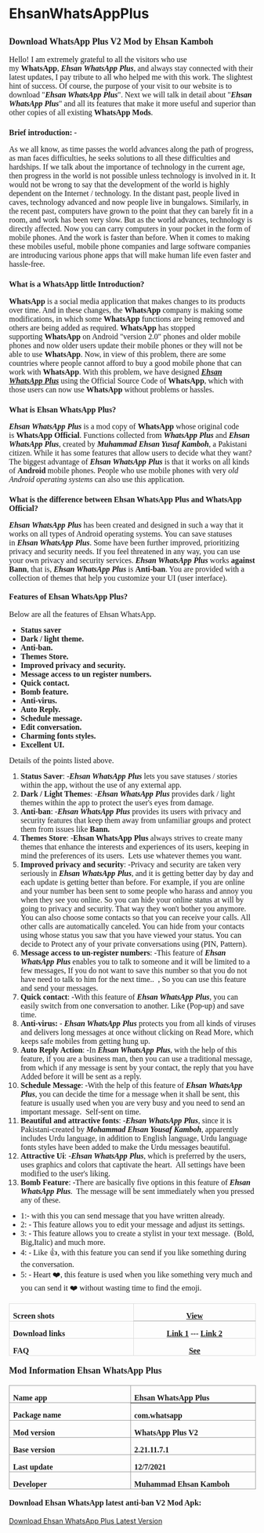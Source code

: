 # EhsanWhatsAppPlus

<h2><b style="font-family: Tajawal; font-size: large;">Download WhatsApp Plus V2 Mod by Ehsan Kamboh</b></h2><p class="MsoNormal"><span style="font-family: Tajawal; font-size: medium;">Hello! I am extremely grateful to all the visitors who use my<b>&nbsp;WhatsApp</b>,&nbsp;<b><i>Ehsan WhatsApp Plus</i></b>, and always stay connected with their latest updates, I pay tribute to all who helped me with this work. The slightest hint of success. Of course, the purpose of your visit to our website is to download "<b><i>Ehsan WhatsApp Plus</i></b>". Next we will talk in detail about "<b><i>Ehsan WhatsApp Plus</i></b>" and all its features that make it more useful and superior than other copies of all existing&nbsp;<b>WhatsApp Mods</b>.</span></p><h3><span style="font-family: Tajawal; font-size: medium;">Brief introduction: -</span></h3><p class="MsoNormal"><span style="font-family: Tajawal; font-size: medium;">As we all know, as time passes the world advances along the path of progress, as man faces difficulties, he seeks solutions to all these difficulties and hardships. If we talk about the importance of technology in the current age, then progress in the world is not possible unless technology is involved in it. It would not be wrong to say that the development of the world is highly dependent on the Internet / technology. In the distant past, people lived in caves, technology advanced and now people live in bungalows. Similarly, in the recent past, computers have grown to the point that they can barely fit in a room, and work has been very slow. But as the world advances, technology is directly affected. Now you can carry computers in your pocket in the form of mobile phones. And the work is faster than before. When it comes to making these mobiles useful, mobile phone companies and large software companies are introducing various phone apps that will make human life even faster and hassle-free.</span></p><h3><span style="font-family: Tajawal; font-size: medium;">What is a WhatsApp little Introduction?</span></h3><p class="MsoNormal"><span style="font-family: Tajawal; font-size: medium;"><b>WhatsApp</b>&nbsp;is a social media application that makes changes to its products over time. And in these changes, the&nbsp;<b>WhatsApp</b>&nbsp;company is making some modifications, in which some&nbsp;<b>WhatsApp&nbsp;</b>functions are being removed and others are being added as required.&nbsp;<b>WhatsApp&nbsp;</b>has stopped supporting&nbsp;<b>WhatsApp&nbsp;</b>on Android "version 2.0" phones and older mobile phones and now older users update their mobile phones or they will not be able to use&nbsp;<b>WhatsApp</b>. Now, in view of this problem, there are some countries where people cannot afford to buy a good mobile phone that can work with&nbsp;<b>WhatsApp</b>. With this problem, we have designed&nbsp;<b><u><i>Ehsan WhatsApp Plus</i></u></b>&nbsp;using the Official Source Code of&nbsp;<b>WhatsApp</b>, which with those users can now use&nbsp;<b>WhatsApp&nbsp;</b>without problems or hassles.</span></p><h3><span style="font-family: Tajawal; font-size: medium;">What is Ehsan WhatsApp Plus?</span></h3><p class="MsoNormal"><span style="font-family: Tajawal; font-size: medium;"><b><i>Ehsan WhatsApp Plus</i></b>&nbsp;is a mod copy of&nbsp;<b>WhatsApp&nbsp;</b>whose original code is&nbsp;<b>WhatsApp Official</b>. Functions collected from&nbsp;<b><i>WhatsApp Plus</i></b>&nbsp;and&nbsp;<b><i>Ehsan WhatsApp Plus</i></b>, created by&nbsp;<b><i>Muhammad Ehsan Yusaf Kamboh</i></b>, a Pakistani citizen. While it has some features that allow users to decide what they want? The biggest advantage of<b><i>&nbsp;Ehsan WhatsApp Plus</i></b>&nbsp;is that it works on all kinds of&nbsp;<b>Android</b>&nbsp;mobile phones. People who use mobile phones with very<i>&nbsp;old Android operating systems&nbsp;</i>can also use this application.</span></p><h3><span style="font-family: Tajawal; font-size: medium;">What is the difference between Ehsan WhatsApp Plus and WhatsApp Official?</span></h3><p class="MsoNormal"><span style="font-family: Tajawal; font-size: medium;"><b><i>Ehsan WhatsApp Plus</i></b>&nbsp;has been created and designed in such a way that it works on all types of Android operating systems. You can save statuses in&nbsp;<i><b>Ehsan WhatsApp Plus</b></i>. Some have been further improved, prioritizing privacy and security needs. If you feel threatened in any way, you can use your own privacy and security services.<b><i>&nbsp;Ehsan WhatsApp Plus</i></b>&nbsp;works&nbsp;<b>against Bann</b>, that is,&nbsp;<b><i>Ehsan WhatsApp Plus</i></b>&nbsp;is&nbsp;<b>Anti-ban</b>. You are provided with a collection of themes that help you customize your UI (user interface).</span></p><h4><span style="font-family: Tajawal; font-size: medium;">Features of Ehsan WhatsApp Plus?</span></h4><p class="MsoNormal"><span style="font-family: Tajawal; font-size: medium;">Below are all the features of Ehsan WhatsApp.</span></p><p class="MsoNormal"></p><ul><li><span style="font-family: Tajawal; font-size: medium;"><b>Status saver</b></span></li><li><span style="font-family: Tajawal; font-size: medium;"><b>Dark / light theme.</b></span></li><li><span style="font-family: Tajawal; font-size: medium;"><b>Anti-ban.</b></span></li><li><span style="font-family: Tajawal; font-size: medium;"><b>Themes Store.</b></span></li><li><span style="font-family: Tajawal; font-size: medium;"><b>Improved privacy and security.</b></span></li><li><span style="font-family: Tajawal; font-size: medium;"><b>Message access to un register numbers.</b></span></li><li><span style="font-family: Tajawal; font-size: medium;"><b>Quick contact.</b></span></li><li><span style="font-family: Tajawal; font-size: medium;"><b>Bomb feature.</b></span></li><li><span style="font-family: Tajawal; font-size: medium;"><b>Anti-virus.</b></span></li><li><span style="font-family: Tajawal; font-size: medium;"><b>Auto Reply.</b></span></li><li><span style="font-family: Tajawal; font-size: medium;"><b>Schedule message.</b></span></li><li><span style="font-family: Tajawal; font-size: medium;"><b>Edit conversation.</b></span></li><li><span style="font-family: Tajawal; font-size: medium;"><b>Charming fonts styles.</b></span></li><li><span style="font-family: Tajawal; font-size: medium;"><b>Excellent UI.</b></span></li></ul><p></p><p class="MsoNormal"><span style="font-family: Tajawal; font-size: medium;">Details of the points listed above.</span></p><p class="MsoNormal"></p><ol><li><span style="font-size: medium;"><span style="font-family: Tajawal;"><b>Status Saver</b>: -</span><span style="font-family: Tajawal;"><b><i>Ehsan WhatsApp Plus</i></b>&nbsp;lets you save statuses / stories within the app, without the use of any external app.</span></span></li><li><span style="font-size: medium;"><span style="font-family: Tajawal;"><b>Dark / Light Themes</b>: -</span><span style="font-family: Tajawal;"><i><b>Ehsan WhatsApp Plus</b></i>&nbsp;provides dark / light themes within the app to protect the user's eyes from damage.</span></span></li><li><span style="font-size: medium;"><span style="font-family: Tajawal;"><b>Anti-ban</b>: -</span><span style="font-family: Tajawal;"><b><i>Ehsan WhatsApp Plus</i></b>&nbsp;provides its users with privacy and security features that keep them away from unfamiliar groups and protect them from issues like&nbsp;<b>Bann.</b></span></span></li><li><span style="font-size: medium;"><span style="font-family: Tajawal;"><b>Themes Store</b>: -</span><span style="font-family: Tajawal;"><b>Ehsan WhatsApp Plus</b>&nbsp;always strives to create many themes that enhance the interests and experiences of its users, keeping in mind the preferences of its users.&nbsp; Lets use whatever themes you want.</span></span></li><li><span style="font-family: Tajawal; font-size: medium;"><b>Improved privacy and security</b>: -Privacy and security are taken very seriously in&nbsp;<b><i>Ehsan WhatsApp Plus</i></b>, and it is getting better day by day and each update is getting better than before. For example, if you are online and your number has been sent to some people who harass and annoy you when they see you online. So you can hide your online status at will by going to privacy and security. That way they won't bother you anymore. You can also choose some contacts so that you can receive your calls. All other calls are automatically canceled. You can hide from your contacts using whose status you saw that you have viewed your status. You can decide to Protect any of your private conversations using (PIN, Pattern).</span></li><li><span style="font-size: medium;"><span style="font-family: Tajawal;"><b>Message access to un-register numbers</b>: -</span><span style="font-family: Tajawal;">This feature of&nbsp;<b><i>Ehsan WhatsApp Plus</i></b>&nbsp;enables you to talk to someone and it will be limited to a few messages, If you do not want to save this number so that you do not have need to talk to him for the next time..&nbsp; , So you can use this feature and send your messages.</span></span></li><li><span style="font-size: medium;"><span style="font-family: Tajawal;"><b>Quick contact</b>: -</span><span style="font-family: Tajawal;">With this feature of&nbsp;<b><i>Ehsan WhatsApp Plus</i></b>, you can easily switch from one conversation to another. Like (Pop-up) and save time.</span></span></li><li><span style="font-size: medium;"><span style="font-family: Tajawal;"><b>Anti-virus:</b>&nbsp;-</span><span style="font-family: Tajawal;">&nbsp;<b><i>Ehsan WhatsApp Plus</i></b>&nbsp;protects you from all kinds of viruses and delivers long messages at once without clicking on Read More, which keeps safe mobiles from getting hung up.</span></span></li><li><span style="font-size: medium;"><span style="font-family: Tajawal;"><b>Auto Reply Action</b>: -</span><span style="font-family: Tajawal;">In<b><i>&nbsp;Ehsan WhatsApp Plus</i></b>, with the help of this feature, if you are a business man, then you can use a traditional message, from which if any message is sent by your contact, the reply that you have Added before it will be sent as a reply.</span></span></li><li><span style="font-size: medium;"><span style="font-family: Tajawal;"><b>Schedule Message</b>: -</span><span style="font-family: Tajawal;">With the help of this feature of&nbsp;<b><i>Ehsan WhatsApp Plus</i></b>, you can decide the time for a message when it shall be sent, this feature is usually used when you are very busy and you need to send an important message.&nbsp; Self-sent on time.</span></span></li><li><span style="font-size: medium;"><span style="font-family: Tajawal;"><b>Beautiful and attractive fonts</b>: -</span><span style="font-family: Tajawal;"><b><i>Ehsan WhatsApp Plus</i></b>, since it is Pakistani-created by&nbsp;<b><i>Mohammad Ehsan Yousaf Kamboh</i></b>, apparently includes Urdu language, in addition to English language, Urdu language fonts styles have been added to make the Urdu messages beautiful.</span></span></li><li><span style="font-size: medium;"><span style="font-family: Tajawal;"><b>Attractive Ui</b>: -</span><span style="font-family: Tajawal;"><b><i>Ehsan WhatsApp Plus</i></b>, which is preferred by the users, uses graphics and colors that captivate the heart.&nbsp; All settings have been modified to the user's liking.</span></span></li><li><span style="font-size: medium;"><span style="font-family: Tajawal;"><b>Bomb Feature</b>: -</span><span style="font-family: Tajawal;">There are basically five options in this feature of&nbsp;<b><i>Ehsan WhatsApp Plus</i></b>.&nbsp; The message will be sent immediately when you pressed any of these.</span></span></li></ol><p></p><p class="MsoNormal"></p><ul><li><span style="font-family: Tajawal; font-size: medium;">1:- with this you can send message that you have written already.</span></li><li><span style="font-family: Tajawal; font-size: medium;">2: - This feature allows you to edit your message and adjust its settings.</span></li><li><span style="font-family: Tajawal; font-size: medium;">3: - This feature allows you to create a stylist in your text message.&nbsp; (Bold, Big,Italic) and much more.</span></li><li><span style="font-family: Tajawal; font-size: medium;">4: - Like 👍, with this feature you can send if you like something during the conversation.</span></li><li><span style="font-family: Tajawal; font-size: medium;">5: - Heart ❤️, this feature is used when you like something very much and you can send it ❤️ without wasting time to find the emoji.</span></li></ul><div align="center"><table border="1" cellpadding="0" cellspacing="0" class="MsoTable15Grid1LightAccent3" style="border-collapse: collapse; border: none; mso-border-alt: solid #DBDBDB .5pt; mso-border-themecolor: accent3; mso-border-themetint: 102; mso-padding-alt: 0in 5.4pt 0in 5.4pt; mso-yfti-tbllook: 1184;"><tbody><tr style="height: 16.65pt; mso-yfti-firstrow: yes; mso-yfti-irow: -1; mso-yfti-lastfirstrow: yes;"><td style="border-bottom: solid #C9C9C9 1.5pt; border: 1pt solid rgb(219, 219, 219); height: 16.65pt; mso-border-alt: solid #DBDBDB .5pt; mso-border-bottom-alt: solid #C9C9C9 1.5pt; mso-border-bottom-themecolor: accent3; mso-border-bottom-themetint: 153; mso-border-themecolor: accent3; mso-border-themetint: 102; padding: 0in 5.4pt; width: 201.55pt;" valign="top" width="269"><p class="MsoNormal" style="margin-bottom: 0in; mso-yfti-cnfc: 5;"><span style="font-family: Tajawal; font-size: medium;"><b>Screen shots<o:p></o:p></b></span></p></td><td style="border-bottom: 1.5pt solid rgb(201, 201, 201); border-left: none; border-right: 1pt solid rgb(219, 219, 219); border-top: 1pt solid rgb(219, 219, 219); height: 16.65pt; mso-border-alt: solid #DBDBDB .5pt; mso-border-bottom-alt: solid #C9C9C9 1.5pt; mso-border-bottom-themecolor: accent3; mso-border-bottom-themetint: 153; mso-border-left-alt: solid #DBDBDB .5pt; mso-border-left-themecolor: accent3; mso-border-left-themetint: 102; mso-border-right-themecolor: accent3; mso-border-right-themetint: 102; mso-border-themecolor: accent3; mso-border-themetint: 102; mso-border-top-themecolor: accent3; mso-border-top-themetint: 102; padding: 0in 5.4pt; width: 201.55pt;" valign="top" width="269"><p align="center" class="MsoNormal" style="margin-bottom: 0in; mso-yfti-cnfc: 1; text-align: center;"><span style="font-family: Tajawal; font-size: medium;"><b><a href="https://www.3hsan.com/p/screenshots-ehsan-whatsapp-plus.html" rel="nofollow" target="_blank">View</a><o:p></o:p></b></span></p></td></tr><tr style="height: 16.65pt; mso-yfti-irow: 0;"><td style="border-top: none; border: 1pt solid rgb(219, 219, 219); height: 16.65pt; mso-border-alt: solid #DBDBDB .5pt; mso-border-themecolor: accent3; mso-border-themetint: 102; mso-border-top-alt: solid #DBDBDB .5pt; mso-border-top-themecolor: accent3; mso-border-top-themetint: 102; padding: 0in 5.4pt; width: 201.55pt;" valign="top" width="269"><p class="MsoNormal" style="margin-bottom: 0in; mso-yfti-cnfc: 4;"><span style="font-family: Tajawal; font-size: medium;"><b>Download links<o:p></o:p></b></span></p></td><td style="border-bottom: 1pt solid rgb(219, 219, 219); border-left: none; border-right: 1pt solid rgb(219, 219, 219); border-top: none; height: 16.65pt; mso-border-alt: solid #DBDBDB .5pt; mso-border-bottom-themecolor: accent3; mso-border-bottom-themetint: 102; mso-border-left-alt: solid #DBDBDB .5pt; mso-border-left-themecolor: accent3; mso-border-left-themetint: 102; mso-border-right-themecolor: accent3; mso-border-right-themetint: 102; mso-border-themecolor: accent3; mso-border-themetint: 102; mso-border-top-alt: solid #DBDBDB .5pt; mso-border-top-themecolor: accent3; mso-border-top-themetint: 102; padding: 0in 5.4pt; width: 201.55pt;" valign="top" width="269"><p align="center" class="MsoNormal" style="margin-bottom: 0in; text-align: center;"><span style="font-family: Tajawal; font-size: medium;"><b><a href=" https://www.mediafire.com/download/7jhgwb6h0ffmqc9" rel="nofollow" target="_blank">Link 1</a>&nbsp;---&nbsp;<a href=" https://www.mediafire.com/download/7jhgwb6h0ffmqc9" rel="nofollow" target="_blank">Link 2</a><o:p></o:p></b></span></p></td></tr><tr style="height: 16.65pt; mso-yfti-irow: 1; mso-yfti-lastrow: yes;"><td style="border-top: none; border: 1pt solid rgb(219, 219, 219); height: 16.65pt; mso-border-alt: solid #DBDBDB .5pt; mso-border-themecolor: accent3; mso-border-themetint: 102; mso-border-top-alt: solid #DBDBDB .5pt; mso-border-top-themecolor: accent3; mso-border-top-themetint: 102; padding: 0in 5.4pt; width: 201.55pt;" valign="top" width="269"><p class="MsoNormal" style="margin-bottom: 0in; mso-yfti-cnfc: 4;"><span style="font-family: Tajawal; font-size: medium;"><b>FAQ<o:p></o:p></b></span></p></td><td style="border-bottom: 1pt solid rgb(219, 219, 219); border-left: none; border-right: 1pt solid rgb(219, 219, 219); border-top: none; height: 16.65pt; mso-border-alt: solid #DBDBDB .5pt; mso-border-bottom-themecolor: accent3; mso-border-bottom-themetint: 102; mso-border-left-alt: solid #DBDBDB .5pt; mso-border-left-themecolor: accent3; mso-border-left-themetint: 102; mso-border-right-themecolor: accent3; mso-border-right-themetint: 102; mso-border-themecolor: accent3; mso-border-themetint: 102; mso-border-top-alt: solid #DBDBDB .5pt; mso-border-top-themecolor: accent3; mso-border-top-themetint: 102; padding: 0in 5.4pt; width: 201.55pt;" valign="top" width="269"><p align="center" class="MsoNormal" style="margin-bottom: 0in; text-align: center;"><span style="font-family: Tajawal; font-size: medium;"><b><u><a href="https://www.3hsan.com/2021/06/ehsan-whatsapp-plus-mod-apk.html#Target14" rel="nofollow">See</a></u></b><o:p></o:p></span></p></td></tr></tbody></table></div><h4><span style="font-family: Tajawal; font-size: large;">Mod Information Ehsan WhatsApp Plus</span></h4><div align="center"><table border="1" cellpadding="0" cellspacing="0" class="MsoTable15Grid1Light" style="border-collapse: collapse; border: none; mso-border-alt: solid #999999 .5pt; mso-border-themecolor: text1; mso-border-themetint: 102; mso-padding-alt: 0in 5.4pt 0in 5.4pt; mso-yfti-tbllook: 1184;"><tbody><tr style="height: 24.85pt; mso-yfti-firstrow: yes; mso-yfti-irow: -1; mso-yfti-lastfirstrow: yes;"><td style="border-bottom: solid #666666 1.5pt; border: 1pt solid rgb(153, 153, 153); height: 24.85pt; mso-border-alt: solid #999999 .5pt; mso-border-bottom-alt: solid #666666 1.5pt; mso-border-bottom-themecolor: text1; mso-border-bottom-themetint: 153; mso-border-themecolor: text1; mso-border-themetint: 102; padding: 0in 5.4pt; width: 220.7pt;" valign="top" width="294"><p class="MsoNormal" style="margin-bottom: 0in; mso-yfti-cnfc: 5;"><b><span style="font-family: Tajawal; font-size: medium;">Name app<o:p></o:p></span></b></p></td><td style="border-bottom: 1.5pt solid rgb(102, 102, 102); border-left: none; border-right: 1pt solid rgb(153, 153, 153); border-top: 1pt solid rgb(153, 153, 153); height: 24.85pt; mso-border-alt: solid #999999 .5pt; mso-border-bottom-alt: solid #666666 1.5pt; mso-border-bottom-themecolor: text1; mso-border-bottom-themetint: 153; mso-border-left-alt: solid #999999 .5pt; mso-border-left-themecolor: text1; mso-border-left-themetint: 102; mso-border-right-themecolor: text1; mso-border-right-themetint: 102; mso-border-themecolor: text1; mso-border-themetint: 102; mso-border-top-themecolor: text1; mso-border-top-themetint: 102; padding: 0in 5.4pt; width: 220.7pt;" valign="top" width="294"><p class="MsoNormal" style="margin-bottom: 0in; mso-yfti-cnfc: 1;"><b><span style="font-family: Tajawal; font-size: medium;">Ehsan WhatsApp Plus<o:p></o:p></span></b></p></td></tr><tr style="height: 24.85pt; mso-yfti-irow: 0;"><td style="border-top: none; border: 1pt solid rgb(153, 153, 153); height: 24.85pt; mso-border-alt: solid #999999 .5pt; mso-border-themecolor: text1; mso-border-themetint: 102; mso-border-top-alt: solid #999999 .5pt; mso-border-top-themecolor: text1; mso-border-top-themetint: 102; padding: 0in 5.4pt; width: 220.7pt;" valign="top" width="294"><p class="MsoNormal" style="margin-bottom: 0in; mso-yfti-cnfc: 4;"><b><span style="font-family: Tajawal; font-size: medium;">Package name<o:p></o:p></span></b></p></td><td style="border-bottom: 1pt solid rgb(153, 153, 153); border-left: none; border-right: 1pt solid rgb(153, 153, 153); border-top: none; height: 24.85pt; mso-border-alt: solid #999999 .5pt; mso-border-bottom-themecolor: text1; mso-border-bottom-themetint: 102; mso-border-left-alt: solid #999999 .5pt; mso-border-left-themecolor: text1; mso-border-left-themetint: 102; mso-border-right-themecolor: text1; mso-border-right-themetint: 102; mso-border-themecolor: text1; mso-border-themetint: 102; mso-border-top-alt: solid #999999 .5pt; mso-border-top-themecolor: text1; mso-border-top-themetint: 102; padding: 0in 5.4pt; width: 220.7pt;" valign="top" width="294"><p class="MsoNormal" style="margin-bottom: 0in;"><b><span style="font-family: Tajawal; font-size: medium;">com.whatsapp<o:p></o:p></span></b></p></td></tr><tr style="height: 26.05pt; mso-yfti-irow: 1;"><td style="border-top: none; border: 1pt solid rgb(153, 153, 153); height: 26.05pt; mso-border-alt: solid #999999 .5pt; mso-border-themecolor: text1; mso-border-themetint: 102; mso-border-top-alt: solid #999999 .5pt; mso-border-top-themecolor: text1; mso-border-top-themetint: 102; padding: 0in 5.4pt; width: 220.7pt;" valign="top" width="294"><p class="MsoNormal" style="margin-bottom: 0in; mso-yfti-cnfc: 4;"><b><span style="font-family: Tajawal; font-size: medium;">Mod version<o:p></o:p></span></b></p></td><td style="border-bottom: 1pt solid rgb(153, 153, 153); border-left: none; border-right: 1pt solid rgb(153, 153, 153); border-top: none; height: 26.05pt; mso-border-alt: solid #999999 .5pt; mso-border-bottom-themecolor: text1; mso-border-bottom-themetint: 102; mso-border-left-alt: solid #999999 .5pt; mso-border-left-themecolor: text1; mso-border-left-themetint: 102; mso-border-right-themecolor: text1; mso-border-right-themetint: 102; mso-border-themecolor: text1; mso-border-themetint: 102; mso-border-top-alt: solid #999999 .5pt; mso-border-top-themecolor: text1; mso-border-top-themetint: 102; padding: 0in 5.4pt; width: 220.7pt;" valign="top" width="294"><p class="MsoNormal" style="margin-bottom: 0in;"><b><span style="font-family: Tajawal; font-size: medium;">WhatsApp Plus V2<o:p></o:p></span></b></p></td></tr><tr style="height: 24.85pt; mso-yfti-irow: 2;"><td style="border-top: none; border: 1pt solid rgb(153, 153, 153); height: 24.85pt; mso-border-alt: solid #999999 .5pt; mso-border-themecolor: text1; mso-border-themetint: 102; mso-border-top-alt: solid #999999 .5pt; mso-border-top-themecolor: text1; mso-border-top-themetint: 102; padding: 0in 5.4pt; width: 220.7pt;" valign="top" width="294"><p class="MsoNormal" style="margin-bottom: 0in; mso-yfti-cnfc: 4;"><b><span style="font-family: Tajawal; font-size: medium;">Base version<o:p></o:p></span></b></p></td><td style="border-bottom: 1pt solid rgb(153, 153, 153); border-left: none; border-right: 1pt solid rgb(153, 153, 153); border-top: none; height: 24.85pt; mso-border-alt: solid #999999 .5pt; mso-border-bottom-themecolor: text1; mso-border-bottom-themetint: 102; mso-border-left-alt: solid #999999 .5pt; mso-border-left-themecolor: text1; mso-border-left-themetint: 102; mso-border-right-themecolor: text1; mso-border-right-themetint: 102; mso-border-themecolor: text1; mso-border-themetint: 102; mso-border-top-alt: solid #999999 .5pt; mso-border-top-themecolor: text1; mso-border-top-themetint: 102; padding: 0in 5.4pt; width: 220.7pt;" valign="top" width="294"><p class="MsoNormal" style="margin-bottom: 0in;"><b><span style="font-family: Tajawal; font-size: medium;">2.21.11.7.1<o:p></o:p></span></b></p></td></tr><tr style="height: 24.85pt; mso-yfti-irow: 3;"><td style="border-top: none; border: 1pt solid rgb(153, 153, 153); height: 24.85pt; mso-border-alt: solid #999999 .5pt; mso-border-themecolor: text1; mso-border-themetint: 102; mso-border-top-alt: solid #999999 .5pt; mso-border-top-themecolor: text1; mso-border-top-themetint: 102; padding: 0in 5.4pt; width: 220.7pt;" valign="top" width="294"><p class="MsoNormal" style="margin-bottom: 0in; mso-yfti-cnfc: 4;"><b><span style="font-family: Tajawal; font-size: medium;">Last update<o:p></o:p></span></b></p></td><td style="border-bottom: 1pt solid rgb(153, 153, 153); border-left: none; border-right: 1pt solid rgb(153, 153, 153); border-top: none; height: 24.85pt; mso-border-alt: solid #999999 .5pt; mso-border-bottom-themecolor: text1; mso-border-bottom-themetint: 102; mso-border-left-alt: solid #999999 .5pt; mso-border-left-themecolor: text1; mso-border-left-themetint: 102; mso-border-right-themecolor: text1; mso-border-right-themetint: 102; mso-border-themecolor: text1; mso-border-themetint: 102; mso-border-top-alt: solid #999999 .5pt; mso-border-top-themecolor: text1; mso-border-top-themetint: 102; padding: 0in 5.4pt; width: 220.7pt;" valign="top" width="294"><p class="MsoNormal" style="margin-bottom: 0in;"><b><span style="font-family: Tajawal; font-size: medium;">12/7/2021<o:p></o:p></span></b></p></td></tr><tr style="height: 23.8pt; mso-yfti-irow: 4; mso-yfti-lastrow: yes;"><td style="border-top: none; border: 1pt solid rgb(153, 153, 153); height: 23.8pt; mso-border-alt: solid #999999 .5pt; mso-border-themecolor: text1; mso-border-themetint: 102; mso-border-top-alt: solid #999999 .5pt; mso-border-top-themecolor: text1; mso-border-top-themetint: 102; padding: 0in 5.4pt; width: 220.7pt;" valign="top" width="294"><p class="MsoNormal" style="margin-bottom: 0in; mso-yfti-cnfc: 4;"><b><span style="font-family: Tajawal; font-size: medium;">Developer<o:p></o:p></span></b></p></td><td style="border-bottom: 1pt solid rgb(153, 153, 153); border-left: none; border-right: 1pt solid rgb(153, 153, 153); border-top: none; height: 23.8pt; mso-border-alt: solid #999999 .5pt; mso-border-bottom-themecolor: text1; mso-border-bottom-themetint: 102; mso-border-left-alt: solid #999999 .5pt; mso-border-left-themecolor: text1; mso-border-left-themetint: 102; mso-border-right-themecolor: text1; mso-border-right-themetint: 102; mso-border-themecolor: text1; mso-border-themetint: 102; mso-border-top-alt: solid #999999 .5pt; mso-border-top-themecolor: text1; mso-border-top-themetint: 102; padding: 0in 5.4pt; width: 220.7pt;" valign="top" width="294"><p class="MsoNormal" style="margin-bottom: 0in;"><b><span style="font-family: Tajawal; font-size: medium;">Muhammad Ehsan Kamboh<o:p></o:p></span></b></p></td></tr></tbody></table></div><h4><span style="font-family: Tajawal; font-size: medium;">Download Ehsan WhatsApp latest anti-ban V2 Mod Apk:</span></h4>

<p><a href="https://www.3hsan.com/2021/06/ehsan-whatsapp-plus-mod-apk.html" target="_blank">Download Ehsan WhatsApp Plus Latest Version</a></p>
